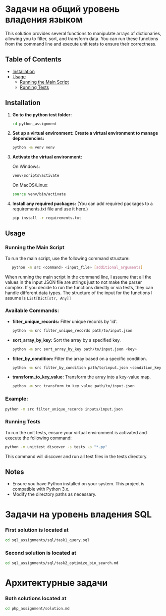 # Задачи на общий уровень владения языком

This solution provides several functions to manipulate arrays of dictionaries, allowing you to filter, sort, and transform data. You can run these functions from the command line and execute unit tests to ensure their correctness.

## Table of Contents
- [Installation](#installation)
- [Usage](#usage)
  - [Running the Main Script](#running-the-main-script)
  - [Running Tests](#running-tests)

## Installation

1. **Go to the python test folder:**
   ```bash
   cd python_assignment
   ```

2. **Set up a virtual environment: Create a virtual environment to manage dependencies:**
   ```bash
   python -m venv venv
   ```

3. **Activate the virtual environment:**
    
    On Windows:
   ```bash
   venv\Scripts\activate
   ```
    On MacOS/Linux:
    ```bash
   source venv/bin/activate
   ```

4. **Install any required packages:**
    (You can add required packages to a requirements.txt file and use it here.)
   ```bash
   pip install -r requirements.txt
   ```

## Usage

### Running the Main Script
To run the main script, use the following command structure:
```bash
   python -m src <command> <input_file> [additional_arguments]
   ```

When running the main script in the command line, I assume that all the values in the input JSON
file are strings just to not make the parser complex.
If you decide to run the functions directly or via tests, they can handle different data types.
The structure of the input for the functions I assume is `List[Dict[str, Any]]`

### Available Commands:

- **filter_unique_records:** Filter unique records by 'id'.
   ```bash
   python -m src filter_unique_records path/to/input.json
   ```

- **sort_array_by_key:** Sort the array by a specified key.
   ```bash
   python -m src sort_array_by_key path/to/input.json <key>
   ```

- **filter_by_condition:** Filter the array based on a specific condition.
   ```bash
   python -m src filter_by_condition path/to/input.json <condition_key> <condition_value>
   ```

- **transform_to_key_value:** Transform the array into a key-value map.
   ```bash
   python -m src transform_to_key_value path/to/input.json
   ```

### Example:
```bash
python -m src filter_unique_records inputs/input.json
```

### Running Tests
To run the unit tests, ensure your virtual environment is activated and execute the following command:
```bash
python -m unittest discover -s tests -p "*.py"
```
This command will discover and run all test files in the tests directory.

## Notes

- Ensure you have Python installed on your system. This project is compatible with Python 3.x.
- Modify the directory paths as necessary.<br>


# Задачи на уровень владения SQL

### First solution is located at 
```bash
cd sql_assignments/sql/task1_query.sql
```

### Second solution is located at 
```bash
cd sql_assignments/sql/task2_optimize_bio_search.md
```

# Архитектурные задачи
### Both solutions located at 
```bash
cd php_assignment/solution.md
```
